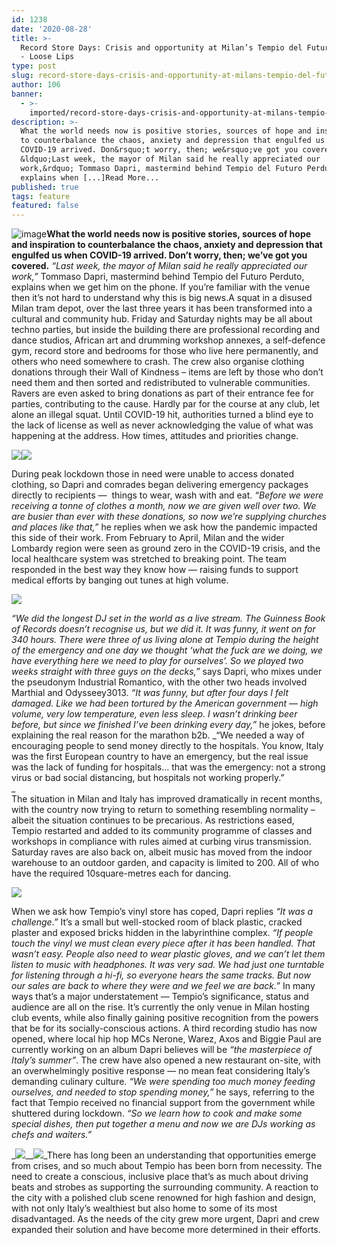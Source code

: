 ```yaml
---
id: 1238
date: '2020-08-28'
title: >-
  Record Store Days: Crisis and opportunity at Milan’s Tempio del Futuro Perduto
  - Loose Lips
type: post
slug: record-store-days-crisis-and-opportunity-at-milans-tempio-del-futuro-perduto
author: 106
banner:
  - >-
    imported/record-store-days-crisis-and-opportunity-at-milans-tempio-del-futuro-perduto/image1238.jpeg
description: >-
  What the world needs now is positive stories, sources of hope and inspiration
  to counterbalance the chaos, anxiety and depression that engulfed us when
  COVID-19 arrived. Don&rsquo;t worry, then; we&rsquo;ve got you covered.&nbsp;
  &ldquo;Last week, the mayor of Milan said he really appreciated our
  work,&rdquo; Tommaso Dapri, mastermind behind Tempio del Futuro Perduto,
  explains when [...]Read More...
published: true
tags: feature
featured: false
---
```

![image](../imported/record-store-days-crisis-and-opportunity-at-milans-tempio-del-futuro-perduto/image1238.jpeg)**What the world needs now is positive stories, sources of hope and inspiration to counterbalance the chaos, anxiety and depression that engulfed us when COVID-19 arrived. Don’t worry, then; we’ve got you covered.** _“Last week, the mayor of Milan said he really appreciated our work,”_ Tommaso Dapri, mastermind behind Tempio del Futuro Perduto, explains when we get him on the phone. If you’re familiar with the venue then it’s not hard to understand why this is big news.A squat in a disused Milan tram depot, over the last three years it has been transformed into a cultural and community hub. Friday and Saturday nights may be all about techno parties, but inside the building there are professional recording and dance studios, African art and drumming workshop annexes, a self-defence gym, record store and bedrooms for those who live here permanently, and others who need somewhere to crash. The crew also organise clothing donations through their Wall of Kindness – items are left by those who don’t need them and then sorted and redistributed to vulnerable communities. Ravers are even asked to bring donations as part of their entrance fee for parties, contributing to the cause. Hardly par for the course at any club, let alone an illegal squat. Until COVID-19 hit, authorities turned a blind eye to the lack of license as well as never acknowledging the value of what was happening at the address. How times, attitudes and priorities change.

![](/wp-content/uploads/live/img/wysiwyg/5f3e4284d18fc.jpeg)![](/wp-content/uploads/live/img/wysiwyg/5f3e42a388a69.jpeg)

During peak lockdown those in need were unable to access donated clothing, so Dapri and comrades began delivering emergency packages directly to recipients —  things to wear, wash with and eat. _“Before we were receiving a tonne of clothes a month, now we are given well over two. We are busier than ever with these donations, so now we’re supplying churches and places like that,”_ he replies when we ask how the pandemic impacted this side of their work. From February to April, Milan and the wider Lombardy region were seen as ground zero in the COVID-19 crisis, and the local healthcare system was stretched to breaking point. The team responded in the best way they know how — raising funds to support medical efforts by banging out tunes at high volume.

![](/wp-content/uploads/live/img/wysiwyg/5f3e42b75a26f.jpeg)

_“We did the longest DJ set in the world as a live stream. The Guinness Book of Records doesn’t recognise us, but we did it. It was funny, it went on for 340 hours. There were three of us living alone at Tempio during the height of the emergency and one day we thought ‘what the fuck are we doing, we have everything here we need to play for ourselves’. So we played two weeks straight with three guys on the decks,”_ says Dapri, who mixes under the pseudonym Industrial Romantico, with the other two heads involved Marthial and Odysseey3013. _“It was funny, but after four days I felt damaged. Like we had been tortured by the American government — high volume, very low temperature, even less sleep. I wasn’t drinking beer before, but since we finished I’ve been drinking every day,”_ he jokes, before explaining the real reason for the marathon b2b. _“We needed a way of encouraging people to send money directly to the hospitals. You know, Italy was the first European country to have an emergency, but the real issue was the lack of funding for hospitals… that was the emergency: not a strong virus or bad social distancing, but hospitals not working properly.”  
_  
The situation in Milan and Italy has improved dramatically in recent months, with the country now trying to return to something resembling normality – albeit the situation continues to be precarious. As restrictions eased, Tempio restarted and added to its community programme of classes and workshops in compliance with rules aimed at curbing virus transmission. Saturday raves are also back on, albeit music has moved from the indoor warehouse to an outdoor garden, and capacity is limited to 200. All of who have the required 10square-metres each for dancing.

![](/wp-content/uploads/live/img/wysiwyg/5f3e42c8195a3.jpg)

When we ask how Tempio’s vinyl store has coped, Dapri replies _“It was a challenge.”_ It’s a small but well-stocked room of black plastic, cracked plaster and exposed bricks hidden in the labyrinthine complex. _“If people touch the vinyl we must clean every piece after it has been handled. That wasn’t easy. People also need to wear plastic gloves, and we can’t let them listen to music with headphones. It was very sad. We had just one turntable for listening through a hi-fi, so everyone hears the same tracks. But now our sales are back to where they were and we feel we are back.”_ In many ways that’s a major understatement — Tempio’s significance, status and audience are all on the rise. It’s currently the only venue in Milan hosting club events, while also finally gaining positive recognition from the powers that be for its socially-conscious actions. A third recording studio has now opened, where local hip hop MCs Nerone, Warez, Axos and Biggie Paul are currently working on an album Dapri believes will be _“the masterpiece of Italy’s summer”_. The crew have also opened a new restaurant on-site, with an overwhelmingly positive response — no mean feat considering Italy’s demanding culinary culture. _“We were spending too much money feeding ourselves, and needed to stop spending money,”_ he says, referring to the fact that Tempio received no financial support from the government while shuttered during lockdown. _“So we learn how to cook and make some special dishes, then put together a menu and now we are DJs working as chefs and waiters.”_ 

_![](/wp-content/uploads/live/img/wysiwyg/5f44e36f15433.jpeg)__![](/wp-content/uploads/live/img/wysiwyg/5f3e42d80bdd4.jpeg)_There has long been an understanding that opportunities emerge from crises, and so much about Tempio has been born from necessity. The need to create a conscious, inclusive place that’s as much about driving beats and strobes as supporting the surrounding community. A reaction to the city with a polished club scene renowned for high fashion and design, with not only Italy’s wealthiest but also home to some of its most disadvantaged. As the needs of the city grew more urgent, Dapri and crew expanded their solution and have become more determined in their efforts.